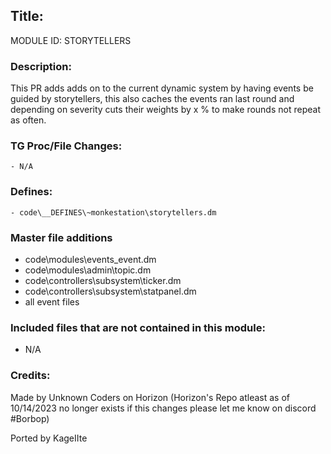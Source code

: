 ## Title: <!--Title of your addition-->

<!-- uppercase, underscore_connected name of your module, that you use to mark files-->
MODULE ID: STORYTELLERS

### Description:

This PR adds adds on to the current dynamic system by having events be guided by storytellers, this also caches the events ran last round and depending on severity cuts their weights by x % to make rounds not repeat as often.


<!-- Here, try to describe what your PR does, what features it provides and any other directly useful information -->

### TG Proc/File Changes:

<!-- If you had to edit, or append to any core procs in the process of making this PR, list them here. APPEND: Also, please include any files that you've changed. .DM files that is. -->
	- N/A

### Defines:

<!-- If you needed to add any defines, mention the files you added those defines in -->
	- code\__DEFINES\~monkestation\storytellers.dm

### Master file additions

- code\modules\events\_event.dm
- code\modules\admin\topic.dm
- code\controllers\subsystem\ticker.dm
- code\controllers\subsystem\statpanel.dm
- all event files

<!-- Any master file changes you've made to existing master files or if you've added a new master file. Please mark either as #NEW or #CHANGE -->

### Included files that are not contained in this module:

- N/A
<!-- Likewise, be it a non-modular file or a modular one that's not contained within the folder belonging to this specific module, it should be mentioned here -->

### Credits:

<!-- Here go the credits to you, dear coder, and in case of collaborative work or ports, credits to the original source of the code -->
<!-- Orignal Coders -->
Made by Unknown Coders on Horizon (Horizon's Repo atleast as of 10/14/2023 no longer exists if this changes please let me know on discord #Borbop)
<!-- Orignal Coders -->
Ported by KageIIte
